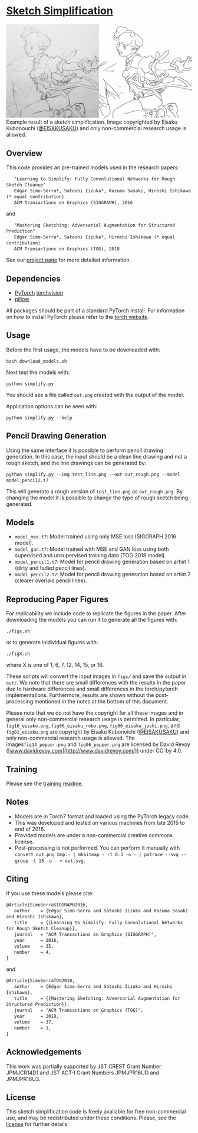 # [Sketch Simplification](http://hi.cs.waseda.ac.jp/~esimo/research/sketch/)

![Example result](/example_fig01_eisaku.png?raw=true "Example result of the provided model.")
Example result of a sketch simplification. Image copyrighted by Eisaku Kubonouchi ([@EISAKUSAKU](https://twitter.com/eisakusaku)) and only non-commercial research usage is allowed.

## Overview

This code provides an pre-trained models used in the research papers:

```
   "Learning to Simplify: Fully Convolutional Networks for Rough Sketch Cleanup"
   Edgar Simo-Serra*, Satoshi Iizuka*, Kazuma Sasaki, Hiroshi Ishikawa (* equal contribution)
   ACM Transactions on Graphics (SIGGRAPH), 2016
```

and

```
   "Mastering Sketching: Adversarial Augmentation for Structured Prediction"
   Edgar Simo-Serra*, Satoshi Iizuka*, Hiroshi Ishikawa (* equal contribution)
   ACM Transactions on Graphics (TOG), 2018
```

See our [project page](http://hi.cs.waseda.ac.jp/~esimo/research/sketch_master/) for more detailed information.

## Dependencies

- [PyTorch](http://pytorch.org/)
  [torchvision](http://pytorch.org/docs/master/torchvision/)
- [pillow](http://pillow.readthedocs.io/en/latest/index.html)

All packages should be part of a standard PyTorch install. For information on how to install PyTorch please refer to the [torch website](http://pytorch.org/).

## Usage

Before the first usage, the models have to be downloaded with:

```
bash download_models.sh
```

Next test the models with:

```
python simplify.py
```

You should see a file called `out.png` created with the output of the model.

Application options can be seen with:

```
python simplify.py --help
```

## Pencil Drawing Generation

Using the same interface it is possible to perform pencil drawing generation. In this case, the input should be a clean line drawing and not a rough sketch, and the line drawings can be generated by:

```
python simplify.py --img test_line.png --out out_rough.png --model model_pencil2.t7
```

This will generate a rough version of `test_line.png` as `out_rough.png`. By changing the model it is possible to change the type of rough sketch being generated.

## Models

- `model_mse.t7`: Model trained using only MSE loss (SIGGRAPH 2016 model).
- `model_gan.t7`: Model trained with MSE and GAN loss using both supervised and unsupervised training data (TOG 2018 model).
- `model_pencil1.t7`: Model for pencil drawing generation based on artist 1 (dirty and faded pencil lines).
- `model_pencil2.t7`: Model for pencil drawing generation based on artist 2 (clearer overlaid pencil lines).

## Reproducing Paper Figures

For replicability we include code to replicate the figures in the paper. After downloading the models you can run it to generate all the figures with:

```
./figs.sh
```

or to generate inidividual figures with:

```
./figX.sh
```

where X is one of 1, 6, 7, 12, 14, 15, or 16.

These scripts will convert the input images in `figs/` and save the output in `out/`. We note that there are small differences with the results in the paper due to hardware differences and small differences in the torch/pytorch implementations. Furthermore, results are shown without the post-processing mentioned in the notes at the bottom of this document.

Please note that we do not have the copyright for all these images and in general only non-commercial research usage is permitted. In particular, `fig16_eisaku.png`, `fig06_eisaku_robo.png`, `fig06_eisaku_joshi.png`, and `fig01_eisaku.png` are copyright by Eisaku Kubonoichi ([@EISAKUSAKU](https://twitter.com/eisakusaku)) and only non-commercial research usage is allowed.
The images`fig14_pepper.png` and `fig06_pepper.png` are licensed by David Revoy ([www.davidrevoy.com](http://www.davidrevoy.com/)) under CC-by 4.0.

## Training

Please see the [training readme](train/TRAIN.md).

## Notes

- Models are in Torch7 format and loaded using the PyTorch legacy code.
- This was developed and tested on various machines from late 2015 to end of 2016.
- Provided models are under a non-commercial creative commons license.
- Post-processing is not performed. You can perform it manually with `convert out.png bmp:- | mkbitmap - -t 0.3 -o - | potrace --svg --group -t 15 -o - > out.svg`.

## Citing

If you use these models please cite:

```
@Article{SimoSerraSIGGRAPH2016,
   author    = {Edgar Simo-Serra and Satoshi Iizuka and Kazuma Sasaki and Hiroshi Ishikawa},
   title     = {{Learning to Simplify: Fully Convolutional Networks for Rough Sketch Cleanup}},
   journal   = "ACM Transactions on Graphics (SIGGRAPH)",
   year      = 2016,
   volume    = 35,
   number    = 4,
}
```

and

```
@Article{SimoSerraTOG2018,
   author    = {Edgar Simo-Serra and Satoshi Iizuka and Hiroshi Ishikawa},
   title     = {{Mastering Sketching: Adversarial Augmentation for Structured Prediction}},
   journal   = "ACM Transactions on Graphics (TOG)",
   year      = 2018,
   volume    = 37,
   number    = 1,
}
```

## Acknowledgements

This work was partially supported by JST CREST Grant Number JPMJCR14D1 and JST ACT-I Grant Numbers JPMJPR16UD and JPMJPR16U3.

## License

This sketch simplification code is  freely available for free non-commercial
use, and may be redistributed under these conditions. Please, see the [license](/LICENSE)
for further details.

